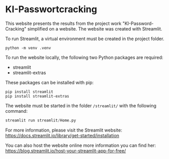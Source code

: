 # KI-Passwortcracking

This website presents the results from the project work "KI-Password-Cracking" simplified on a website.
The website was created with Streamlit.

To run Streamlit, a virtual environment must be created in the project folder.

```commandline
python -m venv .venv
```

To run the website locally, the following two Python packages are required:
* streamlit
* streamlit-extras

These packages can be installed with pip:
```commandline
pip install streamlit
pip install streamlit-extras
```

The website must be started in the folder `/streamlit/` with the following command:
```python
streamlit run streamlit/Home.py
```

For more information, please visit the Streamlit website: https://docs.streamlit.io/library/get-started/installation

You can also host the website online more information you can find her: https://blog.streamlit.io/host-your-streamlit-app-for-free/